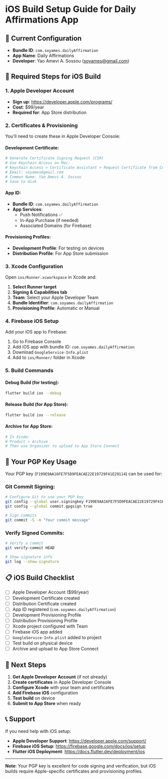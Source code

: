 # iOS Build Setup Guide for Daily Affirmations App

## 📱 Current Configuration
- **Bundle ID**: `com.soyames.dailyAffirmation`
- **App Name**: Daily Affirmations
- **Developer**: Yao Amevi A. Sossou (soyames@gmail.com)

## 🍎 Required Steps for iOS Build

### 1. Apple Developer Account
- **Sign up**: https://developer.apple.com/programs/
- **Cost**: $99/year
- **Required for**: App Store distribution

### 2. Certificates & Provisioning
You'll need to create these in Apple Developer Console:

#### Development Certificate:
```bash
# Generate Certificate Signing Request (CSR)
# Use Keychain Access on Mac:
# Keychain Access > Certificate Assistant > Request Certificate from CA
# Email: soyames@gmail.com
# Common Name: Yao Amevi A. Sossou
# Save to disk
```

#### App ID:
- **Bundle ID**: `com.soyames.dailyAffirmation`
- **App Services**: 
  - Push Notifications ✅
  - In-App Purchase (if needed)
  - Associated Domains (for Firebase)

#### Provisioning Profiles:
- **Development Profile**: For testing on devices
- **Distribution Profile**: For App Store submission

### 3. Xcode Configuration
Open `ios/Runner.xcworkspace` in Xcode and:

1. **Select Runner target**
2. **Signing & Capabilities tab**
3. **Team**: Select your Apple Developer Team
4. **Bundle Identifier**: `com.soyames.dailyAffirmation`
5. **Provisioning Profile**: Automatic or Manual

### 4. Firebase iOS Setup
Add your iOS app to Firebase:
1. Go to Firebase Console
2. Add iOS app with bundle ID: `com.soyames.dailyAffirmation`
3. Download `GoogleService-Info.plist`
4. Add to `ios/Runner/` folder in Xcode

### 5. Build Commands

#### Debug Build (for testing):
```bash
flutter build ios --debug
```

#### Release Build (for App Store):
```bash
flutter build ios --release
```

#### Archive for App Store:
```bash
# In Xcode:
# Product > Archive
# Then use Organizer to upload to App Store Connect
```

## 🔐 Your PGP Key Usage

Your PGP key (`F199E9AA16FE7F5D9FEACAE22E19729F41E29114`) can be used for:

### Git Commit Signing:
```bash
# Configure Git to use your PGP key
git config --global user.signingkey F199E9AA16FE7F5D9FEACAE22E19729F41E29114
git config --global commit.gpgsign true

# Sign commits
git commit -S -m "Your commit message"
```

### Verify Signed Commits:
```bash
# Verify a commit
git verify-commit HEAD

# Show signature info
git log --show-signature
```

## 📋 iOS Build Checklist

- [ ] Apple Developer Account ($99/year)
- [ ] Development Certificate created
- [ ] Distribution Certificate created  
- [ ] App ID registered (`com.soyames.dailyAffirmation`)
- [ ] Development Provisioning Profile
- [ ] Distribution Provisioning Profile
- [ ] Xcode project configured with Team
- [ ] Firebase iOS app added
- [ ] `GoogleService-Info.plist` added to project
- [ ] Test build on physical device
- [ ] Archive and upload to App Store Connect

## 🚀 Next Steps

1. **Get Apple Developer Account** (if not already)
2. **Create certificates** in Apple Developer Console
3. **Configure Xcode** with your team and certificates
4. **Add Firebase iOS** configuration
5. **Test build** on device
6. **Submit to App Store** when ready

## 📞 Support

If you need help with iOS setup:
- **Apple Developer Support**: https://developer.apple.com/support/
- **Firebase iOS Setup**: https://firebase.google.com/docs/ios/setup
- **Flutter iOS Deployment**: https://docs.flutter.dev/deployment/ios

---

**Note**: Your PGP key is excellent for code signing and verification, but iOS builds require Apple-specific certificates and provisioning profiles.
